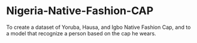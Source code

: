 # Nigeria-Native-Fashion-CAP
To create a dataset of Yoruba, Hausa, and Igbo Native Fashion Cap, and to a model that recognize a person based on the cap he wears.
